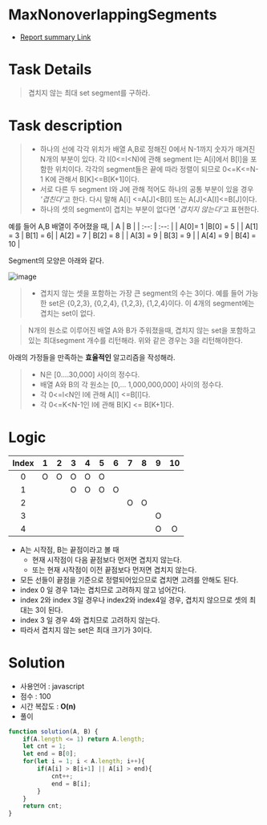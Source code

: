 # MaxNonoverlappingSegments
* [Report summary Link](https://app.codility.com/demo/results/trainingA7CPB4-DCS/)
# Task Details
> 겹치지 않는 최대 set segment를 구하라.
# Task description
> * 하나의 선에 각각 위치가 배열 A,B로 정해진 0에서 N-1까지 숫자가 매겨진 N개의 부분이 있다. 각 I(0<=I<N)에 관해 segment I는 A[i]에서 B[l]을 포함한 위치이다. 각각의 segment들은 끝에 따라 정렬이 되므로 0<=K<=N-1 K에 관해서 B[K]<=B[K+1]이다.
> * 서로 다른 두 segment I와 J에 관해 적어도 하나의 공통 부분이 있을 경우 <i>'겹친다'</i>고 한다. 다시 말해 A[i] <=A[J]<B[I] 또는 A[J]<A[I]<=B[J]이다.
> * 하나의 셋의 segment이 겹치는 부분이 없다면 <i>'겹치지 않는다'</i>고 표현한다.

예를 들어 A,B 배열이 주어졌을 때,
| A | B |
| :--: | :--: |
| A[0]= 1 |B[0] = 5 | 
|  A[1] = 3 | B[1] = 6| 
| A[2] = 7 | B[2] = 8 | 
| A[3] = 9 | B[3] = 9 | 
| A[4] = 9 | B[4] = 10 | 

Segment의 모양은 아래와 같다.

![image](https://github.com/Pyotato/codility_practice/assets/102423086/fa473615-396f-4c4c-9d90-ff530d14d595)

> * 겹치지 않는 셋을 포함하는 가장 큰 segment의 수는 3이다. 예를 들어 가능한 set은 {0,2,3}, {0,2,4}, {1,2,3}, {1,2,4}이다. 이 4개의 segment에는 겹치는 set이 없다.

> N개의 원소로 이루어진 배열 A와 B가 주워졌을때, 겹치지 않는 set을 포함하고 있는 최대segment 개수를 리턴해라. 위와 같은 경우는 3을 리턴해야한다.

아래의 가정들을 만족하는 **효율적인** 알고리즘을 작성해라.
> * N은 [0....30,000] 사이의 정수다.
> * 배열 A와 B의 각 원소는 [0,... 1,000,000,000] 사이의 정수다.
> * 각 0<=l<N인 l에 관해 A[l] <=B[l]다.
> * 각 0<=K<N-1인 l에 관해 B[K] <= B[K+1]다.

# Logic
| Index |  1 | 2 | 3 | 4  | 5 | 6 | 7 | 8 | 9 | 10 |
| :--: | :--: |:--: | :--: |:--: | :--: |:--: | :--: |:--: | :--: |:--: |
| 0 | O | O | O |O | O | |  | |  | |  | |
| 1 |   |  | O | O| O | O |  | |  | |  | |
| 2 |   |  | |  |  |  |  O | O |  | |  | |
| 3 |   |  |  | |  |  |  | | O | |  | |
| 4 |   |  |  | |  |  |  | | O | O  |  | |

* A는 시작점, B는 끝점이라고 볼 때
  * 현재 시작점이 다음 끝점보다 먼저면 겹치지 않는다.
  * 또는 현재 시작점이 이전 끝점보다 먼저면 겹치지 않는다.
* 모든 선들이 끝점을 기준으로 정렬되어있으므로 겹치면 고려를 안해도 된다.
* index 0 일 경우 1과는 겹치므로 고려하지 않고 넘어간다.
* index 2와 index 3일 경우나 index2와 index4일 경우, 겹치지 않으므로 셋의 최대는 3이 된다.
* index 3 일 경우 4와 겹치므로 고려하지 않는다.
* 따라서 겹치지 않는 set은 최대 크기가 3이다. 

# Solution 
* 사용언어 : javascript
* 점수 : 100
* 시간 복잡도 : **O(n)**
* 풀이
```javascript
function solution(A, B) {
    if(A.length <= 1) return A.length;
    let cnt = 1;
    let end = B[0];
    for(let i = 1; i < A.length; i++){
        if(A[i] > B[i+1] || A[i] > end){
            cnt++;
            end = B[i];
        }
    }
    return cnt;
}
```
